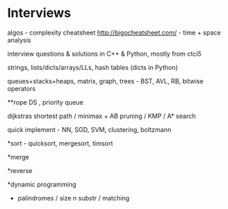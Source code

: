 # Interviews

algos - complexity cheatsheet
http://bigocheatsheet.com/  - time + space analysis

interview questions &amp; solutions in C++ &amp; Python, mostly from ctci5

strings, lists/dicts/arrays/LLs, hash tables (dicts in Python)

queues+stacks+heaps, matrix, graph, trees - BST, AVL, RB, bitwise operators

**rope DS ,  priority queue

dijkstras shortest path / minimax + AB pruning / KMP / A* search

quick implement - NN, SGD, SVM, clustering, boltzmann

*sort - quicksort, mergesort, timsort

*merge

*reverse

*dynamic programming

- palindromes / size n substr / matching 
